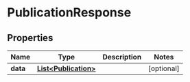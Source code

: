
# PublicationResponse

## Properties
Name | Type | Description | Notes
------------ | ------------- | ------------- | -------------
**data** | [**List&lt;Publication&gt;**](Publication.md) |  |  [optional]



